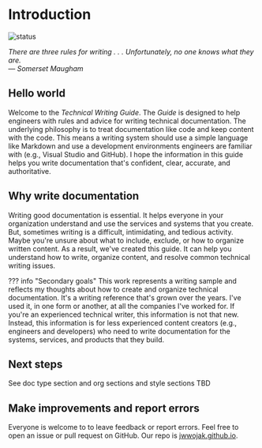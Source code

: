 # Introduction

![status](https://img.shields.io/badge/status-draft--demo-orange)

_There are three rules for writing . . . Unfortunately, no one knows what they are._  
&mdash; _Somerset Maugham_

## Hello world

Welcome to the _Technical Writing Guide_. The _Guide_ is designed to help engineers with rules and advice for writing technical documentation. The underlying philosophy is to treat documentation like code and keep content with the code. This means a writing system should use a simple language like Markdown and use a development environments engineers are familiar with (e.g., Visual Studio and GitHub). I hope the information in this guide helps you write documentation that's confident, clear, accurate, and authoritative.

## Why write documentation

Writing good documentation is essential. It helps everyone in your organization understand and use the services and systems that you create. But, sometimes writing is a difficult, intimidating, and tedious activity. Maybe you're unsure about what to include, exclude, or how to organize written content. As a result, we've created this guide. It can help you understand how to write, organize content, and resolve common technical writing issues.

??? info "Secondary goals"
    This work represents a writing sample and reflects my thoughts about how to create and organize technical documentation. It's a writing reference that's grown over the years. I've used it, in one form or another, at all the companies I've worked for. If you're an experienced technical writer, this information is not that new. Instead, this information is for less experienced content creators (e.g., engineers and developers) who need to write documentation for the systems, services, and products that they build.

## Next steps

See doc type section and org sections and style sections TBD

## Make improvements and report errors

Everyone is welcome to to leave feedback or report errors. Feel free to open an issue or pull request on GitHub. Our repo is [jwwojak.github.io](https://github.com/jwwojak/jwwojak.github.io).

